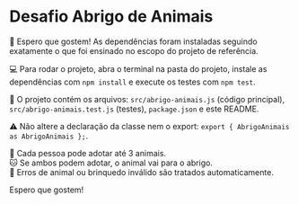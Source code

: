# Desafio Abrigo de Animais

🐾 Espero que gostem! As dependências foram instaladas seguindo exatamente o que foi ensinado no escopo do projeto de referência.

💻 Para rodar o projeto, abra o terminal na pasta do projeto, instale as dependências com `npm install` e execute os testes com `npm test`.

📂 O projeto contém os arquivos: `src/abrigo-animais.js` (código principal), `src/abrigo-animais.test.js` (testes), `package.json` e este README.

⚠️ Não altere a declaração da classe nem o export: `export { AbrigoAnimais as AbrigoAnimais };`.

🐶 Cada pessoa pode adotar até 3 animais.  
🐱 Se ambos podem adotar, o animal vai para o abrigo.  
🐢 Erros de animal ou brinquedo inválido são tratados automaticamente.

Espero que gostem!
